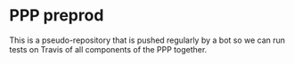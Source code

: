 # PPP preprod

This is a pseudo-repository that is pushed regularly by a bot so we can
run tests on Travis of all components of the PPP together.

